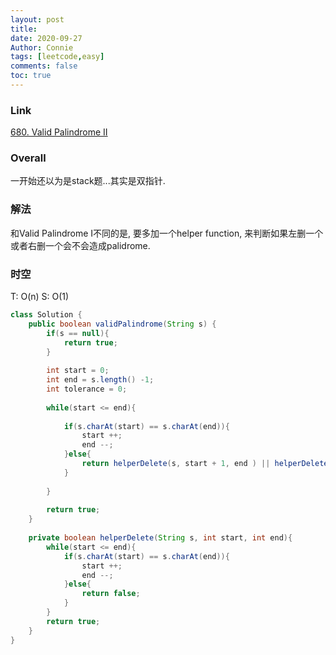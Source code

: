 ```yaml
---
layout: post
title: 
date: 2020-09-27
Author: Connie 
tags: [leetcode,easy]
comments: false
toc: true
---
```

### Link
[680. Valid Palindrome II](https://leetcode.com/problems/valid-palindrome-ii/)

### Overall
一开始还以为是stack题...其实是双指针.

### 解法
和Valid Palindrome I不同的是, 要多加一个helper function, 来判断如果左删一个或者右删一个会不会造成palidrome.

### 时空
T: O(n) S: O(1)


```java
class Solution {
    public boolean validPalindrome(String s) {
        if(s == null){
            return true;
        }
        
        int start = 0;
        int end = s.length() -1;
        int tolerance = 0;
        
        while(start <= end){
            
            if(s.charAt(start) == s.charAt(end)){
                start ++;
                end --;
            }else{
                return helperDelete(s, start + 1, end ) || helperDelete(s, start, end - 1);
            }
            
        }
        
        return true;
    }
    
    private boolean helperDelete(String s, int start, int end){
        while(start <= end){
            if(s.charAt(start) == s.charAt(end)){
                start ++;
                end --;
            }else{
                return false;
            }
        }
        return true;
    }
}
```